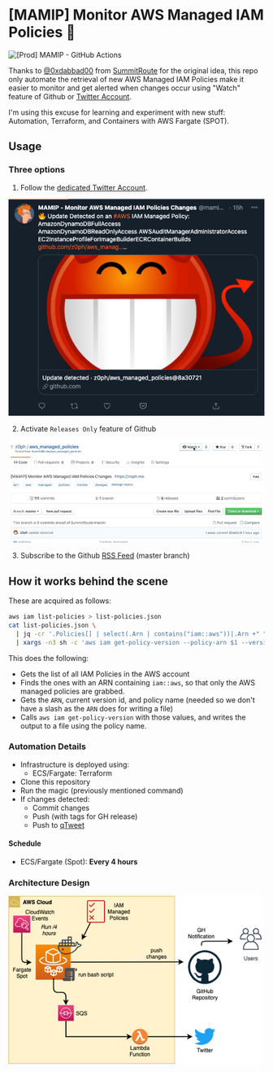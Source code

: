 # [MAMIP] Monitor AWS Managed IAM Policies :loudspeaker:

![[Prod] MAMIP - GitHub Actions](https://github.com/z0ph/aws_managed_policies/workflows/%5BProd%5D%20MAMIP%20-%20GitHub%20Actions/badge.svg)

Thanks to [@0xdabbad00](https://github.com/0xdabbad00) from [SummitRoute](https://summitroute.com/) for the original idea, this repo only automate the retrieval of new AWS Managed IAM Policies make it easier to monitor and get alerted when changes occur using "Watch" feature of Github or [Twitter Account](https://twitter.com/mamip_aws).

I'm using this excuse for learning and experiment with new stuff: Automation, Terraform, and Containers with AWS Fargate (SPOT).

## Usage

### Three options

1. Follow the [dedicated Twitter Account](https://twitter.com/mamip_aws).

[![Mamip Twitter Screenshot](assets/mamip_twitter.png)](https://twitter.com/mamip_aws)

2. Activate `Releases Only` feature of Github

![setup](assets/watching.gif)

3. Subscribe to the Github [RSS Feed](https://github.com/z0ph/aws_managed_policies/commits/master.atom) (master branch)

## How it works behind the scene

These are acquired as follows:

```bash
aws iam list-policies > list-policies.json
cat list-policies.json \
  | jq -cr '.Policies[] | select(.Arn | contains("iam::aws"))|.Arn +" "+ .DefaultVersionId+" "+.PolicyName' \
  | xargs -n3 sh -c 'aws iam get-policy-version --policy-arn $1 --version-id $2 > "policies/$3"' sh
```

This does the following:

- Gets the list of all IAM Policies in the AWS account
- Finds the ones with an ARN containing `iam::aws`, so that only the AWS managed policies are grabbed.
- Gets the `ARN`, current version id, and policy name (needed so we don't have a slash as the `ARN` does for writing a file)
- Calls `aws iam get-policy-version` with those values, and writes the output to a file using the policy name.

### Automation Details

- Infrastructure is deployed using:
  - ECS/Fargate: Terraform
- Clone this repository
- Run the magic (previously mentioned command)
- If changes detected:
  - Commit changes
  - Push (with tags for GH release)
  - Push to [qTweet](https://github.com/z0ph/qtweet)

#### Schedule

- ECS/Fargate (Spot): **Every 4 hours**

### Architecture Design

![Schema ECS Fargate](assets/schemav2.png)